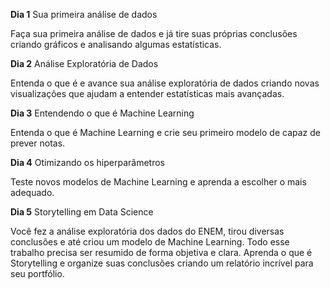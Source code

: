 **Dia 1**
Sua primeira análise de dados

Faça sua primeira análise de dados e já tire suas próprias conclusões criando gráficos e analisando algumas estatísticas.


**Dia 2**
Análise Exploratória de Dados

Entenda o que é e avance sua análise exploratória de dados criando novas visualizações que ajudam a entender estatísticas mais avançadas.

**Dia 3**
Entendendo o que é Machine Learning

Entenda o que é Machine Learning e crie seu primeiro modelo de capaz de prever notas.

**Dia 4**
Otimizando os hiperparâmetros

Teste novos modelos de Machine Learning e aprenda a escolher o mais adequado.

**Dia 5**
Storytelling em Data Science

Você fez a análise exploratória dos dados do ENEM, tirou diversas conclusões e até criou um modelo de Machine Learning. Todo esse trabalho precisa ser resumido de forma objetiva e clara. Aprenda o que é Storytelling e organize suas conclusões criando um relatório incrível para seu portfólio.
